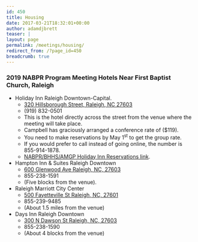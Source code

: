 ```yaml
---
id: 450
title: Housing
date: 2017-03-21T18:32:01+00:00
author: adamdjbrett
teaser: |
layout: page
permalink: /meetings/housing/
redirect_from: /?page_id=450
breadcrumb: true
---
```

### 2019 NABPR Program Meeting Hotels Near First Baptist Church, Raleigh

  * Holiday Inn Raleigh Downtown-Capital.
      * [320 Hillsborough Street, Raleigh, NC 27603](https://goo.gl/maps/yRz7KUveEjD2)
      * (919) 832-0501
      * This is the hotel directly across the street from the venue where the meeting will take place.
      * Campbell has graciously arranged a conference rate of ($119).
      * You need to make reservations by May 1<sup>st</sup> to get the group rate.
      * If you would prefer to call instead of going online, the number is 855-914-1878.
      * <a href="https://nam02.safelinks.protection.outlook.com/?url=https%3A%2F%2Furldefense.proofpoint.com%2Fv2%2Furl%3Fu%3Dhttps-3A__www.holidayinn.com_redirect-3Fpath-3Dhd-26brandCode-3DHI-26localeCode-3Den-26regionCode-3D1-26hotelCode-3DRDUSC-26-5FPMID-3D99801505-26GPC-3DNAB-26viewfullsite-3Dtrue%26d%3DDwMF-g%26c%3D61yQaCoNVjQr1ah003i6yA%26r%3DDQejFLmEGkTjW6ek1fRGhA%26m%3D4FP6tEOmCvRPDnPXMMbwCxrAN-vsv3SdjuMIjI5tzqU%26s%3Dv2kAbbJsmn3Y9QBOn0I8pVwSgw1yZv8zmhvmy-01VKA%26e%3D&data=01%7C01%7Cjoyce_swoveland%40baylor.edu%7C331cd7d042e94a10ee2408d6abde5c42%7C22d2fb35256a459bbcf4dc23d42dc0a4%7C0&sdata=sOXpJvH0Sq4wkj7SKxqkFDjchdjx%2BnFkm2%2FysIRb7TA%3D&reserved=0" target="_blank" rel="noopener noreferrer" data-saferedirecturl="https://www.google.com/url?q=https://nam02.safelinks.protection.outlook.com/?url%3Dhttps%253A%252F%252Furldefense.proofpoint.com%252Fv2%252Furl%253Fu%253Dhttps-3A__www.holidayinn.com_redirect-3Fpath-3Dhd-26brandCode-3DHI-26localeCode-3Den-26regionCode-3D1-26hotelCode-3DRDUSC-26-5FPMID-3D99801505-26GPC-3DNAB-26viewfullsite-3Dtrue%2526d%253DDwMF-g%2526c%253D61yQaCoNVjQr1ah003i6yA%2526r%253DDQejFLmEGkTjW6ek1fRGhA%2526m%253D4FP6tEOmCvRPDnPXMMbwCxrAN-vsv3SdjuMIjI5tzqU%2526s%253Dv2kAbbJsmn3Y9QBOn0I8pVwSgw1yZv8zmhvmy-01VKA%2526e%253D%26data%3D01%257C01%257Cjoyce_swoveland%2540baylor.edu%257C331cd7d042e94a10ee2408d6abde5c42%257C22d2fb35256a459bbcf4dc23d42dc0a4%257C0%26sdata%3DsOXpJvH0Sq4wkj7SKxqkFDjchdjx%252BnFkm2%252FysIRb7TA%253D%26reserved%3D0&source=gmail&ust=1553191297602000&usg=AFQjCNEo8o_86Jqc_SWY_KZZfqlQpTPYkw">NABPR/BHHS/AMGP Holiday Inn Reservations link</a>.
  * Hampton Inn & Suites Raleigh Downtown
      * [600 Glenwood Ave Raleigh, NC, 27603](https://goo.gl/maps/DE2mp6e7mfK2)
      * 855-238-1591
      * (Five blocks from the venue).
  * Raleigh Marriott City Center
      * [500 Fayetteville St Raleigh, NC, 27601](https://goo.gl/maps/SfscR5hmuLJ2)
      * 855-239-9485
      * (About 1.5 miles from the venue)
  * Days Inn Raleigh Downtown
      * [300 N Dawson St Raleigh, NC, 27603](https://goo.gl/maps/FmXkar6J7Dy)
      * 855-238-1590
      * (About 4 blocks from the venue)
